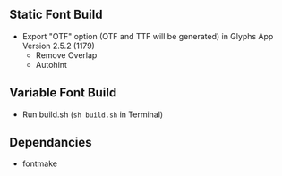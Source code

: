 ## Static Font Build ##

- Export "OTF" option (OTF and TTF will be generated) in Glyphs App Version 2.5.2 (1179)
	- Remove Overlap
	- Autohint

## Variable Font Build ##

- Run build.sh (`sh build.sh` in Terminal)

## Dependancies ##
- fontmake